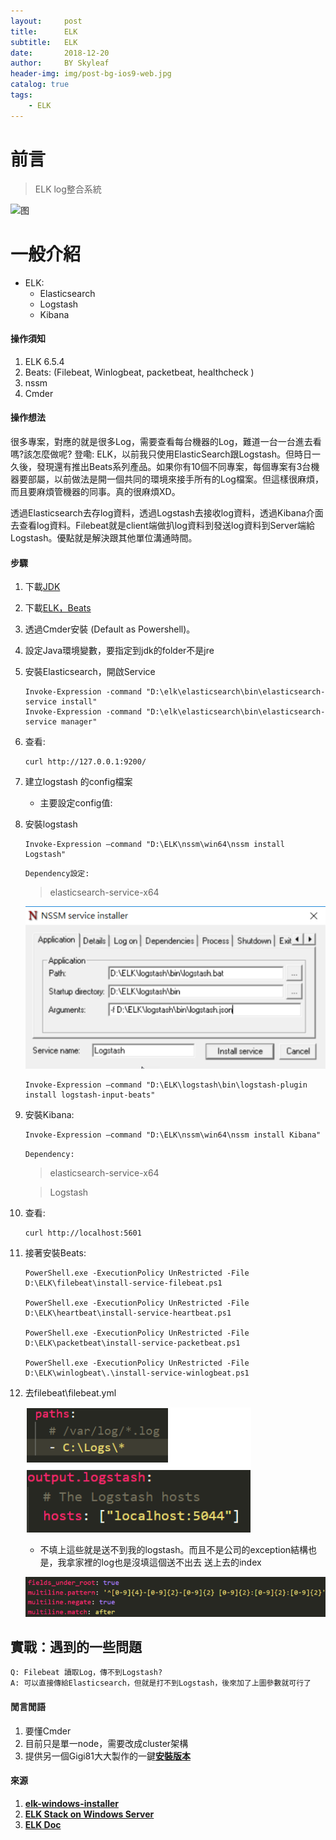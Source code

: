 ```yaml
---
layout:     post
title:      ELK
subtitle:   ELK
date:       2018-12-20
author:     BY Skyleaf
header-img: img/post-bg-ios9-web.jpg
catalog: true
tags:
    - ELK
---
```

# 前言

> ELK log整合系統

![图](https://images.unsplash.com/photo-1516298499079-c785bdb50686?ixlib=rb-1.2.1&ixid=eyJhcHBfaWQiOjEyMDd9&auto=format&fit=crop&w=1401&q=80)
# 一般介紹

- ELK:
  - Elasticsearch
  - Logstash
  - Kibana

#### 操作須知

1. ELK 6.5.4
2. Beats: (Filebeat, Winlogbeat, packetbeat, healthcheck )
3. nssm
4. Cmder


#### 操作想法

很多專案，對應的就是很多Log，需要查看每台機器的Log，難道一台一台進去看嗎?該怎麼做呢? 登嘞: ELK，以前我只使用ElasticSearch跟Logstash。但時日一久後，發現還有推出Beats系列產品。如果你有10個不同專案，每個專案有3台機器要部屬，以前做法是開一個共同的環境來接手所有的Log檔案。但這樣很麻煩，而且要麻煩管機器的同事。真的很麻煩XD。

透過Elasticsearch去存log資料，透過Logstash去接收log資料，透過Kibana介面去查看log資料。Filebeat就是client端做扒log資料到發送log資料到Server端給Logstash。優點就是解決跟其他單位溝通時間。

#### 步驟

1. 下載[JDK](https://www.oracle.com/technetwork/java/javase/downloads/jdk8-downloads-2133151.html)
2. 下載[ELK，Beats](https://www.elastic.co/downloads)
3. 透過Cmder安裝 (Default as Powershell)。

4. 設定Java環境變數，要指定到jdk的folder不是jre
5. 安裝Elasticsearch，開啟Service
    ```
    Invoke-Expression -command "D:\elk\elasticsearch\bin\elasticsearch-service install"
    Invoke-Expression -command "D:\elk\elasticsearch\bin\elasticsearch-service manager"
    ```
6. 查看:
    ```
    curl http://127.0.0.1:9200/
    ```
7. 建立logstash 的config檔案
   - 主要設定config值:
8. 安裝logstash

    ```
    Invoke-Expression –command "D:\ELK\nssm\win64\nssm install Logstash"
    ```

    `Dependency設定: `
    >elasticsearch-service-x64

    ![logstashimg](\img\2018-12-01-ELK\2018-12-23_15-04-22.png?w=1401&q=80)

    
    ```
    Invoke-Expression –command "D:\ELK\logstash\bin\logstash-plugin install logstash-input-beats"
    ```

9.  安裝Kibana: 
    ```
    Invoke-Expression –command "D:\ELK\nssm\win64\nssm install Kibana" 
    ```

    `Dependency: `
    >elasticsearch-service-x64
    
    >Logstash

10. 查看:

    ```
    curl http://localhost:5601
    ```

11. 接著安裝Beats: 

    ```
    PowerShell.exe -ExecutionPolicy UnRestricted -File D:\ELK\filebeat\install-service-filebeat.ps1

    PowerShell.exe -ExecutionPolicy UnRestricted -File D:\ELK\heartbeat\install-service-heartbeat.ps1

    PowerShell.exe -ExecutionPolicy UnRestricted -File D:\ELK\packetbeat\install-service-packetbeat.ps1

    PowerShell.exe -ExecutionPolicy UnRestricted -File D:\ELK\winlogbeat\.\install-service-winlogbeat.ps1
    ```

12. 去filebeat\filebeat.yml

    ![filebeatimg](\img\2018-12-01-ELK\2018-12-23_15-31-46.png?w=1401&q=80)
    
    - 不填上這些就是送不到我的logstash。而且不是公司的exception結構也是，我拿家裡的log也是沒填這個送不出去
    送上去的index

     ![filebeatconfigtimg](\img\2018-12-01-ELK\2018-12-23_15-32-57.png)


## 實戰：遇到的一些問題

    Q: Filebeat 讀取Log，傳不到Logstash?
    A: 可以直接傳給Elasticsearch，但就是打不到Logstash，後來加了上圖參數就可行了


#### 閒言閒語
1. 要懂Cmder
2. 目前只是單一node，需要改成cluster架構
3. 提供另一個Gigi81大大製作的一鍵[**安裝版本**](https://github.com/gigi81/elk-windows-installer)


#### 來源

1. [**elk-windows-installer**](https://github.com/gigi81/elk-windows-installer)
2. [**ELK Stack on Windows Server**](https://medium.com/@samil.mehdiyev/elk-stack-on-windows-server-part-2-installation-d2a7200b65a6)
3. [**ELK Doc**](https://www.elastic.co/guide/index.html)

```

```	
		

